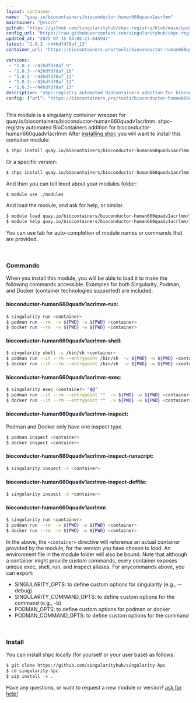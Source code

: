 ```yaml
---
layout: container
name:  "quay.io/biocontainers/bioconductor-human660quadv1acrlmm"
maintainer: "@vsoch"
github: "https://github.com/singularityhub/shpc-registry/blob/main/quay.io/biocontainers/bioconductor-human660quadv1acrlmm/container.yaml"
config_url: "https://raw.githubusercontent.com/singularityhub/shpc-registry/main/quay.io/biocontainers/bioconductor-human660quadv1acrlmm/container.yaml"
updated_at: "2025-07-15 04:05:27.045942"
latest: "1.0.3--r44hdfd78af_13"
container_url: "https://biocontainers.pro/tools/bioconductor-human660quadv1acrlmm"

versions:
 - "1.0.3--r41hdfd78af_9"
 - "1.0.3--r42hdfd78af_10"
 - "1.0.3--r43hdfd78af_11"
 - "1.0.3--r43hdfd78af_12"
 - "1.0.3--r44hdfd78af_13"
description: "shpc-registry automated BioContainers addition for bioconductor-human660quadv1acrlmm"
config: {"url": "https://biocontainers.pro/tools/bioconductor-human660quadv1acrlmm", "maintainer": "@vsoch", "description": "shpc-registry automated BioContainers addition for bioconductor-human660quadv1acrlmm", "latest": {"1.0.3--r44hdfd78af_13": "sha256:15ee0677150d432c8448f25d53ed9d86615c863801ba73d93904cd220acff413"}, "tags": {"1.0.3--r41hdfd78af_9": "sha256:235c3baf6ac80d9434800137b51d94d29762dfd91c5b110a4c1ef40a5a77a892", "1.0.3--r42hdfd78af_10": "sha256:7bdb3b87f6364100a392394580e0b80c4ab78313ca881ff69a8e9d9db4325d8c", "1.0.3--r43hdfd78af_11": "sha256:36af57ec6f7a64a88ace3183a0391967a97ccebff380cb24a0323a6bc17d2d7b", "1.0.3--r43hdfd78af_12": "sha256:de5f5ab1c688fb52450905a74cda92bbbbb19fcd517d9261cd469575fe286697", "1.0.3--r44hdfd78af_13": "sha256:15ee0677150d432c8448f25d53ed9d86615c863801ba73d93904cd220acff413"}, "docker": "quay.io/biocontainers/bioconductor-human660quadv1acrlmm"}
---
```


This module is a singularity container wrapper for quay.io/biocontainers/bioconductor-human660quadv1acrlmm.
shpc-registry automated BioContainers addition for bioconductor-human660quadv1acrlmm
After [installing shpc](#install) you will want to install this container module:


```bash
$ shpc install quay.io/biocontainers/bioconductor-human660quadv1acrlmm
```

Or a specific version:

```bash
$ shpc install quay.io/biocontainers/bioconductor-human660quadv1acrlmm:1.0.3--r44hdfd78af_13
```

And then you can tell lmod about your modules folder:

```bash
$ module use ./modules
```

And load the module, and ask for help, or similar.

```bash
$ module load quay.io/biocontainers/bioconductor-human660quadv1acrlmm/1.0.3--r44hdfd78af_13
$ module help quay.io/biocontainers/bioconductor-human660quadv1acrlmm/1.0.3--r44hdfd78af_13
```

You can use tab for auto-completion of module names or commands that are provided.

<br>

### Commands

When you install this module, you will be able to load it to make the following commands accessible.
Examples for both Singularity, Podman, and Docker (container technologies supported) are included.

#### bioconductor-human660quadv1acrlmm-run:

```bash
$ singularity run <container>
$ podman run --rm  -v ${PWD} -w ${PWD} <container>
$ docker run --rm  -v ${PWD} -w ${PWD} <container>
```

#### bioconductor-human660quadv1acrlmm-shell:

```bash
$ singularity shell -s /bin/sh <container>
$ podman run --it --rm --entrypoint /bin/sh  -v ${PWD} -w ${PWD} <container>
$ docker run --it --rm --entrypoint /bin/sh  -v ${PWD} -w ${PWD} <container>
```

#### bioconductor-human660quadv1acrlmm-exec:

```bash
$ singularity exec <container> "$@"
$ podman run --it --rm --entrypoint ""  -v ${PWD} -w ${PWD} <container> "$@"
$ docker run --it --rm --entrypoint ""  -v ${PWD} -w ${PWD} <container> "$@"
```

#### bioconductor-human660quadv1acrlmm-inspect:

Podman and Docker only have one inspect type.

```bash
$ podman inspect <container>
$ docker inspect <container>
```

#### bioconductor-human660quadv1acrlmm-inspect-runscript:

```bash
$ singularity inspect -r <container>
```

#### bioconductor-human660quadv1acrlmm-inspect-deffile:

```bash
$ singularity inspect -d <container>
```



#### bioconductor-human660quadv1acrlmm

```bash
$ singularity run <container>
$ podman run --rm  -v ${PWD} -w ${PWD} <container>
$ docker run --rm  -v ${PWD} -w ${PWD} <container>
```


In the above, the `<container>` directive will reference an actual container provided
by the module, for the version you have chosen to load. An environment file in the
module folder will also be bound. Note that although a container
might provide custom commands, every container exposes unique exec, shell, run, and
inspect aliases. For anycommands above, you can export:

 - SINGULARITY_OPTS: to define custom options for singularity (e.g., --debug)
 - SINGULARITY_COMMAND_OPTS: to define custom options for the command (e.g., -b)
 - PODMAN_OPTS: to define custom options for podman or docker
 - PODMAN_COMMAND_OPTS: to define custom options for the command

<br>

### Install

You can install shpc locally (for yourself or your user base) as follows:

```bash
$ git clone https://github.com/singularityhub/singularity-hpc
$ cd singularity-hpc
$ pip install -e .
```

Have any questions, or want to request a new module or version? [ask for help!](https://github.com/singularityhub/singularity-hpc/issues)